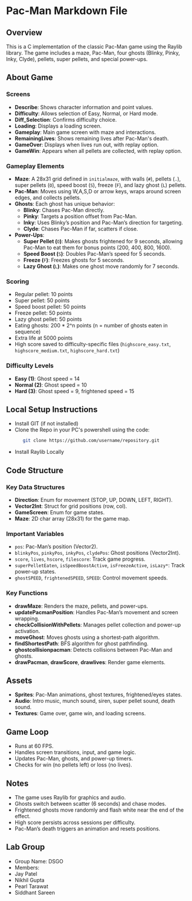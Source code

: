 # Pac-Man Markdown File

## Overview

This is a C implementation of the classic Pac-Man game using the Raylib library. The game includes a maze, Pac-Man, four ghosts (Blinky, Pinky, Inky, Clyde), pellets, super pellets, and special power-ups.

##  About Game

### Screens

- **Describe**: Shows character information and point values.
- **Difficulty**: Allows selection of Easy, Normal, or Hard mode.
- **Diff_Selection**: Confirms difficulty choice.
- **Loading**: Displays a loading screen.
- **Gameplay**: Main game screen with maze and interactions.
- **RemainingLives**: Shows remaining lives after Pac-Man's death.
- **GameOver**: Displays when lives run out, with replay option.
- **GameWin**: Appears when all pellets are collected, with replay option.

### Gameplay Elements

- **Maze**: A 28x31 grid defined in `initialmaze`, with walls (`#`), pellets (`.`), super pellets (`O`), speed boost (`S`), freeze (`F`), and lazy ghost (`L`) pellets.
- **Pac-Man**: Moves using W,A,S,D or arrow keys, wraps around screen edges, and collects pellets.
- **Ghosts**: Each ghost has unique behavior:
  - **Blinky**: Chases Pac-Man directly.
  - **Pinky**: Targets a position offset from Pac-Man.
  - **Inky**: Uses Blinky’s position and Pac-Man’s direction for targeting.
  - **Clyde**: Chases Pac-Man if far, scatters if close.
- **Power-Ups**:
  - **Super Pellet (**`O`**)**: Makes ghosts frightened for 9 seconds, allowing Pac-Man to eat them for bonus points (200, 400, 800, 1600).
  - **Speed Boost (**`S`**)**: Doubles Pac-Man’s speed for 5 seconds.
  - **Freeze (**`F`**)**: Freezes ghosts for 5 seconds.
  - **Lazy Ghost (**`L`**)**: Makes one ghost move randomly for 7 seconds.

### Scoring

- Regular pellet: 10 points
- Super pellet: 50 points
- Speed boost pellet: 50 points
- Freeze pellet: 50 points
- Lazy ghost pellet: 50 points
- Eating ghosts: 200 \* 2^n points (n = number of ghosts eaten in sequence)
- Extra life at 5000 points
- High score saved to difficulty-specific files (`highscore_easy.txt`, `highscore_medium.txt`, `highscore_hard.txt`)

### Difficulty Levels

- **Easy (1)**: Ghost speed = 14
- **Normal (2)**: Ghost speed = 10
- **Hard (3)**: Ghost speed = 9, frightened speed = 15

## Local Setup Instructions

- Install GIT (if not installed)
- Clone the Repo in your PC's powershell using the code:
  ```bash
     git clone https://github.com/username/repository.git
  ```
- Install Raylib Locally
## Code Structure

### Key Data Structures

- **Direction**: Enum for movement (STOP, UP, DOWN, LEFT, RIGHT).
- **Vector2Int**: Struct for grid positions (row, col).
- **GameScreen**: Enum for game states.
- **Maze**: 2D char array (28x31) for the game map.

### Important Variables

- `pos`: Pac-Man’s position (Vector2).
- `blinkyPos`, `pinkyPos`, `inkyPos`, `clydePos`: Ghost positions (Vector2Int).
- `score`, `lives`, `hscore`, `filescore`: Track game progress.
- `superPelletEaten`, `isSpeedBoostActive`, `isFreezeActive`, `isLazy*`: Track power-up states.
- `ghostSPEED`, `frightenedSPEED`, `SPEED`: Control movement speeds.

### Key Functions

- **drawMaze**: Renders the maze, pellets, and power-ups.
- **updatePacmanPosition**: Handles Pac-Man’s movement and screen wrapping.
- **checkCollisionWithPellets**: Manages pellet collection and power-up activation.
- **moveGhost**: Moves ghosts using a shortest-path algorithm.
- **findShortestPath**: BFS algorithm for ghost pathfinding.
- **ghostcollisionpacman**: Detects collisions between Pac-Man and ghosts.
- **drawPacman**, **drawScore**, **drawlives**: Render game elements.

## Assets

- **Sprites**: Pac-Man animations, ghost textures, frightened/eyes states.
- **Audio**: Intro music, munch sound, siren, super pellet sound, death sound.
- **Textures**: Game over, game win, and loading screens.

## Game Loop

- Runs at 60 FPS.
- Handles screen transitions, input, and game logic.
- Updates Pac-Man, ghosts, and power-up timers.
- Checks for win (no pellets left) or loss (no lives).

## Notes

- The game uses Raylib for graphics and audio.
- Ghosts switch between scatter (6 seconds) and chase modes.
- Frightened ghosts move randomly and flash white near the end of the effect.
- High score persists across sessions per difficulty.
- Pac-Man’s death triggers an animation and resets positions.

## Lab Group 

- Group Name: DSGO
- Members:
- Jay Patel
- Nikhil Gupta
- Pearl Tarawat
- Siddhant Sareen
